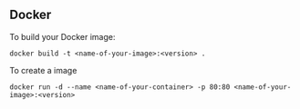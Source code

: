 ## Docker

To build your Docker image:

```shell
docker build -t <name-of-your-image>:<version> .
```

To create a image

```shell
docker run -d --name <name-of-your-container> -p 80:80 <name-of-your-image>:<version>
```
